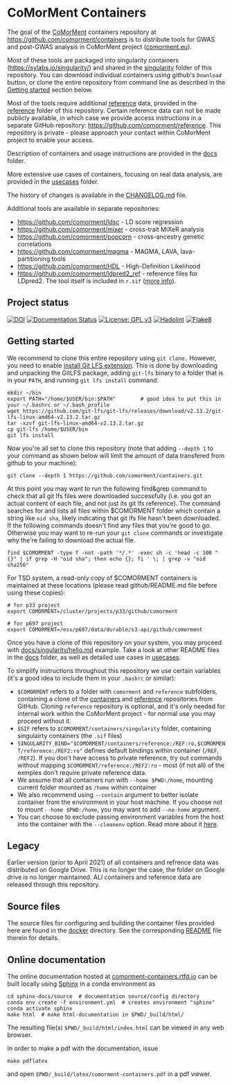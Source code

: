 # CoMorMent Containers

The goal of the [CoMorMent](https://www.comorment.uio.no) containers repository at <https://github.com/comorment/containers> is to distribute tools for GWAS and post-GWAS analysis in CoMorMent project ([comorment.eu](https://comorment.eu)).

Most of these tools are packaged into singularity containers (<https://sylabs.io/singularity/>) and shared in the [singularity](https://github.com/comorment/containers/tree/main/singularity) folder of this repository. You can download individual containers using github's ``Download`` button, or clone the entire repository from command line as described in the [Getting started](#getting-started) section below.

Most of the tools require additional [reference](reference) data, provided in the [reference](https://github.com/comorment/containers/tree/main/reference) folder of this repository.
Certain reference data can not be made publicly available, in which case we provide access instructions in a separate GitHub repository:
<https://github.com/comorment/reference>. This repository is private - please approach your contact within CoMorMent project to enable your access.

Description of containers and usage instructions are provided in the [docs](docs) folder.

More extensive use cases of containers, focusing on real data analysis, are provided in the [usecases](usecases) folder.

The history of changes is available in the [CHANGELOG.md](https://github.com/comorment/containers/blob/main/CHANGELOG.md) file.

Additional tools are available in separate repositories:

* <https://github.com/comorment/ldsc> - LD score regression
* <https://github.com/comorment/mixer> - cross-trait MiXeR analysis
* <https://github.com/comorment/popcorn> - cross-ancestry genetic correlations
* <https://github.com/comorment/magma> - MAGMA, LAVA, lava-partitioning tools
* <https://github.com/comorment/HDL> - High-Definition Likelihood
* <https://github.com/comorment/ldpred2_ref> - reference files for LDpred2. The tool itself is included in ``r.sif`` ([more info](scripts/pgs)).

## Project status

[![DOI](https://zenodo.org/badge/DOI/10.5281/zenodo.7385621.svg)](https://doi.org/10.5281/zenodo.7385621)
[![Documentation Status](https://readthedocs.org/projects/comorment-containers/badge/?version=latest)](https://comorment-containers.readthedocs.io/en/latest/?badge=latest)
[![License: GPL v3](https://img.shields.io/badge/License-GPLv3-blue.svg)](https://www.gnu.org/licenses/gpl-3.0)
[![Hadolint](https://github.com/comorment/containers/actions/workflows/docker.yml/badge.svg)](https://github.com/comorment/containers/actions/workflows/docker.yml)
[![Flake8](https://github.com/comorment/containers/actions/workflows/python.yml/badge.svg)](https://github.com/comorment/containers/actions/workflows/python.yml)

## Getting started

We recommend to clone this entire repository using ``git clone.``
However, you need to enable [install Git LFS extension](https://git-lfs.github.com/).
This is done by downloading and unpacking the GitLFS package, adding ``git-lfs`` binary to a folder that is in your ``PATH``, and running
``git lfs install`` command.

```
mkdir ~/bin
export PATH="/home/$USER/bin:$PATH"        # good idea to put this in your ~/.bashrc or ~/.bash_profile
wget https://github.com/git-lfs/git-lfs/releases/download/v2.13.2/git-lfs-linux-amd64-v2.13.2.tar.gz
tar -xzvf git-lfs-linux-amd64-v2.13.2.tar.gz
cp git-lfs /home/$USER/bin
git lfs install
```

Now you're all set to clone this repository (note that adding ``--depth 1`` to your command as shown below will limit the amount of data transfered from github to your machine):

```
git clone --depth 1 https://github.com/comorment/containers.git
```

At this point you may want to run the following find&grep command to check that all git lfs files were downloaded successfully (i.e. you got an actual content of each file, and not just its git lfs reference). The command searches for and lists all files within $COMORMENT folder which contain a string like ``oid sha``, likely indicating that git lfs file hasn't been downloaded.
If the following commands doesn't find any files that you're good to go. Otherwise you may want to re-run your ``git clone`` commands or investigate why the're failing to download the actual file.

```
find $COMORMENT -type f -not -path '*/.*' -exec sh -c 'head -c 100 "{}" | if grep -H "oid sha"; then echo {}; fi ' \; | grep -v "oid sha256"
```

For TSD system, a read-only copy of $COMORMENT containers is maintained at these locations
(please read github/README.md file before using these copies):

```
# for p33 project
export COMORMENT=/cluster/projects/p33/github/comorment

# for p697 project
export COMORMENT=/ess/p697/data/durable/s3-api/github/comorment
```

Once you have a clone of this repository on your system, you may proceed with [docs/singularity/hello.md](https://github.com/comorment/containers/blob/main/docs/singularity/hello.md) example.
Take a look at other README files in the [docs](https://github.com/comorment/containers/tree/main/docs/singularity) folder, as well as detailed use cases in [usecases](usecases).

To simplify instructions throughout this repository we use certain variables (it's a good idea to include them in your ``.bashrc`` or similar):

* ``$COMORMENT`` refers to a folder with ``comorment`` and ``reference`` subfolders, containing a clone of the [containers](https://github.com/comorment/containers) and [reference](https://github.com/comorment/reference) repositories from GitHub. Cloning ``reference`` repository is optional, and it's only needed for internal work within the CoMorMent project - for normal use you may proceed without it.
* ``$SIF`` refers to ``$COMORMENT/containers/singularity`` folder, containing singulairty containers (the ``.sif`` files)
* ``SINGULARITY_BIND="$COMORMENT/containers/reference:/REF:ro,$COMORMENT/reference:/REF2:ro"`` defines default bindings within container (``/REF``, ``/REF2``). If you don't have access to private reference, try out commands without mapping ``$COMORMENT/reference:/REF2:ro`` - most (if not all) of the exmples don't require private reference data.
* We assume that all containers run with ``--home $PWD:/home``, mounting current folder mounted as ``/home`` within container
* We also recommend using ``--contain`` argument to better isolate container from the environment in your host machine. If you choose not to mount ``--home $PWD:/home``, you may want to add ``--no-home`` argument.
* You can choose to exclude passing environment variables from the host into the container with the ``--cleanenv`` option. Read more about it [here](https://docs.sylabs.io/guides/3.7/user-guide/environment_and_metadata.html).

## Legacy

Earlier version (prior to April 2021) of all containers and refrence data was distributed on Google Drive. This is no longer the case, the folder on Google drive is no longer maintained. ALl containers and reference data are released through this repository.

## Source files

The source files for configuring and building the container files provided here are found in the [docker](https://github.com/comorment/containers/tree/main/docker) directory.
See the corresponding [README](docker) file therein for details.

## Online documentation

The online documentation hosted at [comorment-containers.rtfd.io](https://comorment-containers.readthedocs.io) can be built locally using [Sphinx](https://www.sphinx-doc.org/en/master/) in a conda environment as

```
cd sphinx-docs/source  # documentation source/config directory
conda env create -f environment.yml  # creates environment "sphinx"
conda activate sphinx
make html  # make html-documentation in $PWD/_build/html/
```

The resulting file(s) ``$PWD/_build/html/index.html`` can be viewed in any web browser.

In order to make a pdf with the documentation, issue

```
make pdflatex
```

and open ``$PWD/_build/latex/comorment-containers.pdf`` in a pdf viewer.
